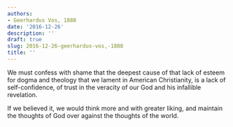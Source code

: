 ```yaml
---
authors:
- Geerhardus Vos, 1888
date: '2016-12-26'
description: ''
draft: true
slug: 2016-12-26-geerhardus-vos,-1888
title: ''
---
```

We must confess with shame that the deepest cause of that lack of esteem for dogma and theology that we lament in American Christianity, is a lack of self-confidence, of trust in the veracity of our God and his infallible revelation.

If we believed it, we would think more and with greater liking, and maintain the thoughts of God over against the thoughts of the world.



